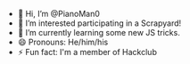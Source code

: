 - 👋 Hi, I’m @PianoMan0
- 👀 I’m interested participating in a Scrapyard!
- 🌱 I’m currently learning some new JS tricks.
- 😄 Pronouns: He/him/his
- ⚡ Fun fact: I'm a member of Hackclub
